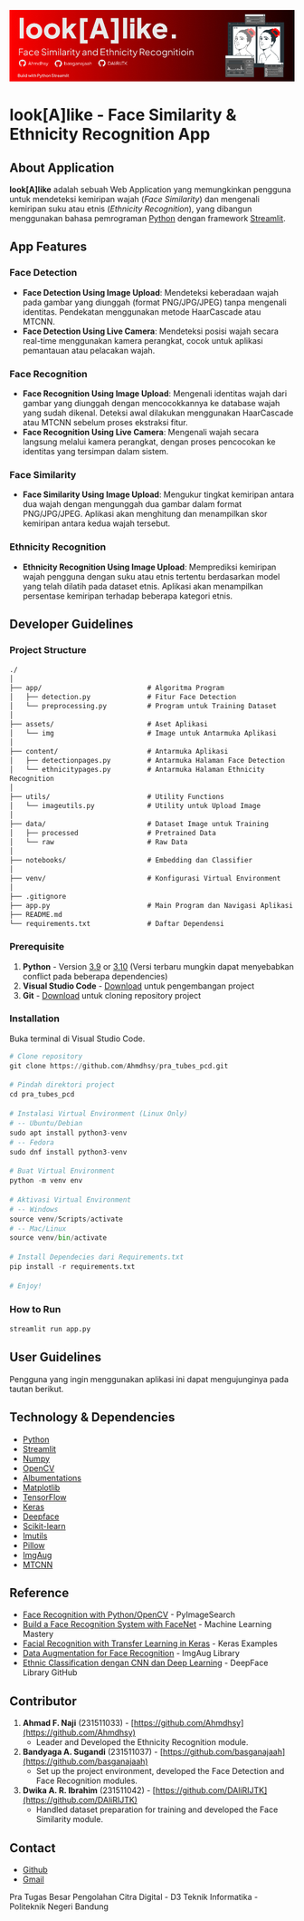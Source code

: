 ![look[A]like](assets/img/Banner.jpg)
# look[A]like - Face Similarity & Ethnicity Recognition App

## About Application
**look[A]like** adalah sebuah Web Application yang memungkinkan pengguna untuk mendeteksi kemiripan wajah (*Face Similarity*) dan mengenali kemiripan suku atau etnis (*Ethnicity Recognition*), yang dibangun menggunakan bahasa pemrograman [Python](https://www.python.org/) dengan framework [Streamlit](https://streamlit.io/).

## App Features
### Face Detection
- **Face Detection Using Image Upload**: Mendeteksi keberadaan wajah pada gambar yang diunggah (format PNG/JPG/JPEG) tanpa mengenali identitas. Pendekatan menggunakan metode HaarCascade atau MTCNN.
- **Face Detection Using Live Camera**: Mendeteksi posisi wajah secara real-time menggunakan kamera perangkat, cocok untuk aplikasi pemantauan atau pelacakan wajah.

### Face Recognition
- **Face Recognition Using Image Upload**: Mengenali identitas wajah dari gambar yang diunggah dengan mencocokkannya ke database wajah yang sudah dikenal. Deteksi awal dilakukan menggunakan HaarCascade atau MTCNN sebelum proses ekstraksi fitur.
- **Face Recognition Using Live Camera**: Mengenali wajah secara langsung melalui kamera perangkat, dengan proses pencocokan ke identitas yang tersimpan dalam sistem.

### Face Similarity
- **Face Similarity Using Image Upload**: Mengukur tingkat kemiripan antara dua wajah dengan mengunggah dua gambar dalam format PNG/JPG/JPEG. Aplikasi akan menghitung dan menampilkan skor kemiripan antara kedua wajah tersebut.

### Ethnicity Recognition
- **Ethnicity Recognition Using Image Upload**: Memprediksi kemiripan wajah pengguna dengan suku atau etnis tertentu berdasarkan model yang telah dilatih pada dataset etnis. Aplikasi akan menampilkan persentase kemiripan terhadap beberapa kategori etnis.

## Developer Guidelines

### Project Structure
```
./
│
├── app/                          # Algoritma Program
│   ├── detection.py              # Fitur Face Detection
│   └── preprocessing.py          # Program untuk Training Dataset
│
├── assets/                       # Aset Aplikasi
│   └── img                       # Image untuk Antarmuka Aplikasi
│
├── content/                      # Antarmuka Aplikasi
│   ├── detectionpages.py         # Antarmuka Halaman Face Detection
│   └── ethnicitypages.py         # Antarmuka Halaman Ethnicity Recognition
│
├── utils/                        # Utility Functions
│   └── imageutils.py             # Utility untuk Upload Image
│
├── data/                         # Dataset Image untuk Training
│   ├── processed                 # Pretrained Data
│   └── raw                       # Raw Data
│ 
├── notebooks/                    # Embedding dan Classifier
│
├── venv/                         # Konfigurasi Virtual Environment
│
├── .gitignore
├── app.py                        # Main Program dan Navigasi Aplikasi
├── README.md
└── requirements.txt              # Daftar Dependensi
```
### Prerequisite
1. **Python** - Version [3.9](https://www.python.org/downloads/release/python-390/) or [3.10](https://www.python.org/downloads/release/python-3100/) (Versi terbaru mungkin dapat menyebabkan conflict pada beberapa dependencies)
2. **Visual Studio Code** - [Download](https://code.visualstudio.com/download) untuk pengembangan project
3. **Git** - [Download](https://git-scm.com/downloads) untuk cloning repository project

### Installation
Buka terminal di Visual Studio Code. 
```python
# Clone repository
git clone https://github.com/Ahmdhsy/pra_tubes_pcd.git

# Pindah direktori project
cd pra_tubes_pcd

# Instalasi Virtual Environment (Linux Only)
# -- Ubuntu/Debian
sudo apt install python3-venv
# -- Fedora
sudo dnf install python3-venv

# Buat Virtual Environment
python -m venv env

# Aktivasi Virtual Environment
# -- Windows
source venv/Scripts/activate
# -- Mac/Linux
source venv/bin/activate

# Install Dependecies dari Requirements.txt
pip install -r requirements.txt

# Enjoy!
```


### How to Run
```python
streamlit run app.py
```

## User Guidelines
Pengguna yang ingin menggunakan aplikasi ini dapat mengujunginya pada tautan berikut.

## Technology & Dependencies
- [Python](https://www.python.org/)
- [Streamlit](https://streamlit.io/)
- [Numpy](https://numpy.org/)
- [OpenCV](https://opencv.org/)
- [Albumentations](https://albumentations.ai/)
- [Matplotlib](https://matplotlib.org/)
- [TensorFlow](https://www.tensorflow.org/)
- [Keras](https://keras.io/)
- [Deepface](https://pypi.org/project/deepface/)
- [Scikit-learn](https://scikit-learn.org/)
- [Imutils](https://pypi.org/project/imutils/)
- [Pillow](https://pypi.org/project/pillow/)
- [ImgAug](https://pypi.org/project/imgaug/)
- [MTCNN](https://pypi.org/project/mtcnn/)

## Reference
- [Face Recognition with Python/OpenCV](https://www.pyimagesearch.com/2018/06/18/face-recognition-with-opencv-python-and-deep-learning/) - PyImageSearch
- [Build a Face Recognition System with FaceNet](https://machinelearningmastery.com/how-to-develop-a-face-recognition-system-using-facenet-in-keras-and-an-svm-classifier/) - Machine Learning Mastery
- [Facial Recognition with Transfer Learning in Keras](https://keras.io/examples/vision/siamese_network/) - Keras Examples
- [Data Augmentation for Face Recognition](https://github.com/aleju/imgaug) - ImgAug Library
- [Ethnic Classification dengan CNN dan Deep Learning](https://github.com/aleju/imgaug) - DeepFace Library GitHub

## Contributor
1. **Ahmad F. Naji** (231511033) - [https://github.com/Ahmdhsy](https://github.com/Ahmdhsy)
   - Leader and Developed the Ethnicity Recognition module.
2. **Bandyaga A. Sugandi** (231511037) - [https://github.com/basganajaah](https://github.com/basganajaah)
   - Set up the project environment, developed the Face Detection and Face Recognition modules.
3. **Dwika A. R. Ibrahim** (231511042) - [https://github.com/DAliRIJTK](https://github.com/DAliRIJTK)
   - Handled dataset preparation for training and developed the Face Similarity module.

## Contact
- [Github](https://github.com/Ahmdhsy/pra_tubes_pcd)
- [Gmail](mailto:bandyagaadiansyah@gmail.com)

Pra Tugas Besar Pengolahan Citra Digital - D3 Teknik Informatika - Politeknik Negeri Bandung
